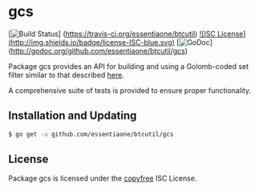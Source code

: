 gcs
==========

[![Build Status](http://img.shields.io/travis/essentiaone/btcutil.svg)]
(https://travis-ci.org/essentiaone/btcutil) [![ISC License]
(http://img.shields.io/badge/license-ISC-blue.svg)](http://copyfree.org)
[![GoDoc](https://godoc.org/github.com/essentiaone/btcutil/gcs?status.png)]
(http://godoc.org/github.com/essentiaone/btcutil/gcs)

Package gcs provides an API for building and using a Golomb-coded set filter
similar to that described [here](http://giovanni.bajo.it/post/47119962313/golomb-coded-sets-smaller-than-bloom-filters).

A comprehensive suite of tests is provided to ensure proper functionality.

## Installation and Updating

```bash
$ go get -u github.com/essentiaone/btcutil/gcs
```

## License

Package gcs is licensed under the [copyfree](http://copyfree.org) ISC
License.
